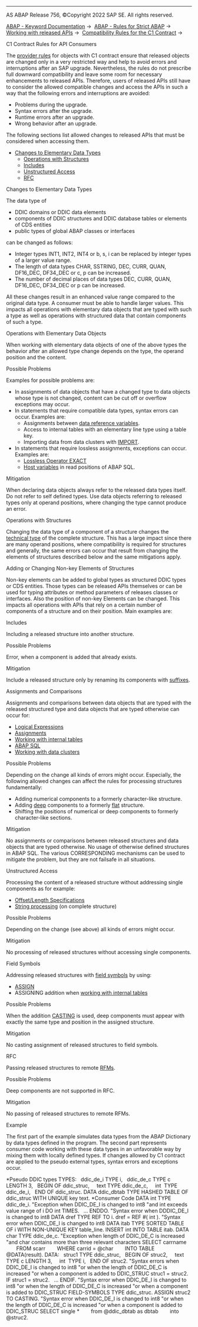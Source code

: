   

* * *

AS ABAP Release 756, ©Copyright 2022 SAP SE. All rights reserved.

[ABAP - Keyword Documentation](javascript:call_link\('abenabap.htm'\)) →  [ABAP - Rules for Strict ABAP](javascript:call_link\('abenabap_strict_rules.htm'\)) →  [Working with released APIs](javascript:call_link\('abenrestricted_apis.htm'\)) →  [Compatibility Rules for the C1 Contract](javascript:call_link\('abenc1_compatibility_rules.htm'\)) → 

C1 Contract Rules for API Consumers

The [provider rules](javascript:call_link\('abenc1_provider_rules.htm'\)) for objects with C1 contract ensure that released objects are changed only in a very restricted way and help to avoid errors and interruptions after an SAP upgrade. Nevertheless, the rules do not prescribe full downward compatibility and leave some room for necessary enhancements to released APIs. Therefore, users of released APIs still have to consider the allowed compatible changes and access the APIs in such a way that the following errors and interruptions are avoided:

-   Problems during the upgrade.
-   Syntax errors after the upgrade.
-   Runtime errors after an upgrade.
-   Wrong behavior after an upgrade.

The following sections list allowed changes to released APIs that must be considered when accessing them.

-   [Changes to Elementary Data Types](#abenc1-consumer-rules-1-----------operations-with-elementary-data-objects---@ITOC@@ABENC1_CONSUMER_RULES_2)
    -   [Operations with Structures](#abenc1-consumer-rules-3-------adding-or-changing-non-key-elements-of-structures---@ITOC@@ABENC1_CONSUMER_RULES_4)
    -   [Includes](#abenc1-consumer-rules-5-----------assignments-and-comparisons---@ITOC@@ABENC1_CONSUMER_RULES_6)
    -   [Unstructured Access](#abenc1-consumer-rules-7-----------field-symbols---@ITOC@@ABENC1_CONSUMER_RULES_8)
    -   [RFC](#abenc1-consumer-rules-9-------example---@ITOC@@ABENC1_CONSUMER_RULES_10)

Changes to Elementary Data Types

The data type of

-   DDIC domains or DDIC data elements
-   components of DDIC structures and DDIC database tables or elements of CDS entities
-   public types of global ABAP classes or interfaces

can be changed as follows:

-   Integer types INT1, INT2, INT4 or b, s, i can be replaced by integer types of a larger value range.
-   The length of data types CHAR, SSTRING, DEC, CURR, QUAN, DF16\_DEC, DF34\_DEC or c, p can be increased.
-   The number of decimal places of data types DEC, CURR, QUAN, DF16\_DEC, DF34\_DEC or p can be increased.

All these changes result in an enhanced value range compared to the original data type. A consumer must be able to handle larger values. This impacts all operations with elementary data objects that are typed with such a type as well as operations with structured data that contain components of such a type.

Operations with Elementary Data Objects

When working with elementary data objects of one of the above types the behavior after an allowed type change depends on the type, the operand position and the content.

Possible Problems

Examples for possible problems are:

-   In assignments of data objects that have a changed type to data objects whose type is not changed, content can be cut off or overflow exceptions may occur.
-   In statements that require compatible data types, syntax errors can occur. Examples are:
    -   Assignments between [data reference variables](javascript:call_link\('abendata_reference_variable_glosry.htm'\) "Glossary Entry").
    -   Access to internal tables with an elementary line type using a table key.
    -   Importing data from data clusters with [IMPORT](javascript:call_link\('abapimport_data_cluster.htm'\)).
-   In statements that require lossless assignments, exceptions can occur. Examples are:
    -   [Lossless Operator EXACT](javascript:call_link\('abenconstructor_expression_exact.htm'\))
    -   [Host variables](javascript:call_link\('abenabap_sql_host_variables.htm'\)) in read positions of ABAP SQL.

Mitigation

When declaring data objects always refer to the released data types itself. Do not refer to self defined types. Use data objects referring to released types only at operand positions, where changing the type cannot produce an error.

Operations with Structures

Changing the data type of a component of a structure changes the [technical type](javascript:call_link\('abentechnical_type_attr_glosry.htm'\) "Glossary Entry") of the complete structure. This has a large impact since there are many operand positions, where compatibility is required for structures and generally, the same errors can occur that result from changing the elements of structures described below and the same mitigations apply.

Adding or Changing Non-key Elements of Structures

Non-key elements can be added to global types as structured DDIC types or CDS entities. Those types can be released APIs themselves or can be used for typing attributes or method parameters of releases classes or interfaces. Also the position of non-key Elements can be changed. This impacts all operations with APIs that rely on a certain number of components of a structure and on their position. Main examples are:

Includes

Including a released structure into another structure.

Possible Problems

Error, when a component is added that already exists.

Mitigation

Include a released structure only by renaming its components with [suffixes](javascript:call_link\('abenddic_include_structure.htm'\)).

Assignments and Comparisons

Assignments and comparisons between data objects that are typed with the released structured type and data objects that are typed otherwise can occur for:

-   [Logical Expressions](javascript:call_link\('abenlogexp.htm'\))
-   [Assignments](javascript:call_link\('abenvalue_assignments.htm'\))
-   [Working with internal tables](javascript:call_link\('abenitab.htm'\))
-   [ABAP SQL](javascript:call_link\('abenabap_sql.htm'\))
-   [Working with data clusters](javascript:call_link\('abendata_cluster.htm'\))

Possible Problems

Depending on the change all kinds of errors might occur. Especially, the following allowed changes can affect the rules for processing structures fundamentally:

-   Adding numerical components to a formerly character-like structure.
-   Adding [deep](javascript:call_link\('abendeep_glosry.htm'\) "Glossary Entry") components to a formerly [flat](javascript:call_link\('abenflat_glosry.htm'\) "Glossary Entry") structure.
-   Shifting the positions of numerical or deep components to formerly character-like sections.

Mitigation

No assignments or comparisons between released structures and data objects that are typed otherwise. No usage of otherwise defined structures in ABAP SQL. The various CORRESPONDING mechanisms can be used to mitigate the problem, but they are not failsafe in all situations.

Unstructured Access

Processing the content of a released structure without addressing single components as for example:

-   [Offset/Length Specifications](javascript:call_link\('abenoffset_length.htm'\))
-   [String processing](javascript:call_link\('abenabap_data_string.htm'\)) (on complete structure)

Possible Problems

Depending on the change (see above) all kinds of errors might occur.

Mitigation

No processing of released structures without accessing single components.

Field Symbols

Addressing released structures with [field symbols](javascript:call_link\('abenfield_symbol_glosry.htm'\) "Glossary Entry") by using:

-   [ASSIGN](javascript:call_link\('abapassign.htm'\))
-   ASSIGNING addition when [working with internal tables](javascript:call_link\('abenitab.htm'\))

Possible Problems

When the addition [CASTING](abapassign_casting.htm#!ABAP_ALTERNATIVE_2@2@) is used, deep components must appear with exactly the same type and position in the assigned structure.

Mitigation

No casting assignment of released structures to field symbols.

RFC

Passing released structures to remote [RFMs](javascript:call_link\('abenrfm_glosry.htm'\) "Glossary Entry").

Possible Problems

Deep components are not supported in RFC.

Mitigation

No passing of released structures to remote RFMs.

Example

The first part of the example simulates data types from the ABAP Dictionary by data types defined in the program. The second part represents consumer code working with these data types in an unfavorable way by mixing them with locally defined types. If changes allowed by C1 contract are applied to the pseudo external types, syntax errors and exceptions occur.

\*Pseudo DDIC types
TYPES:
  ddic\_de\_i TYPE i,
  ddic\_de\_c TYPE c LENGTH 3,
  BEGIN OF ddic\_struc,
    text TYPE ddic\_de\_c,
    int  TYPE ddic\_de\_i,
  END OF ddic\_struc.
DATA ddic\_dbtab TYPE HASHED TABLE OF ddic\_struc WITH UNIQUE key text.
\*Consumer Code
DATA int TYPE ddic\_de\_i.
"Exception when DDIC\_DE\_I is changed to int8
"and int exceeds value range of i
DO int TIMES.
  ...
ENDDO.
"Syntax error when DDDIC\_DE\_I is changed to int8
DATA dref TYPE REF TO i.
dref = REF #( int ).
"Syntax error when DDIC\_DE\_I is changed to int8
DATA itab TYPE SORTED TABLE OF i WITH NON-UNIQUE KEY table\_line.
INSERT int INTO TABLE itab.
DATA char TYPE ddic\_de\_c.
"Exception when length of DDIC\_DE\_C is increased
"and char contains more than three relevant characters
SELECT carrname
       FROM scarr
       WHERE carrid = @char
       INTO TABLE @DATA(result).
DATA:
  struc1 TYPE ddic\_struc,
  BEGIN OF struc2,
    text TYPE c LENGTH 3,
    int  TYPE i,
  END OF struc2.
"Syntax errors when DDIC\_DE\_I is changed to int8
"or when the length of DDIC\_DE\_C is increased
"or when a component is added to DDIC\_STRUC
struc1 = struc2.
IF struc1 = struc2.
  ...
ENDIF.
"Syntax error when DDIC\_DE\_I is changed to int8
"or when the length of DDIC\_DE\_C is increased
"or when a component is added to DDIC\_STRUC
FIELD-SYMBOLS <fs> TYPE ddic\_struc.
ASSIGN struc2 TO <fs> CASTING.
"Syntax error when DDIC\_DE\_I is changed to int8
"or when the length of DDIC\_DE\_C is increased
"or when a component is added to DDIC\_STRUC
SELECT single \*
       from @ddic\_dbtab as dbtab
       into @struc2.